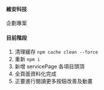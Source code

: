 #### 維安科技

企劃專案

#### 目前階段

1. 清理緩存 `npm cache clean --force`
2. 重新 `npm i`
3. 新增 servicePage 各項目頭頂
4. 全頁面資料化完成
5. 正要進行閱讀更多按鈕改善及動畫
